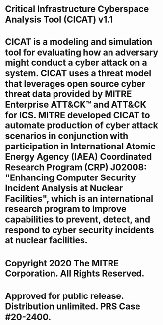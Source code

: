 # Critical Infrastructure Cyberspace Analysis Tool (CICAT) v1.1
# CICAT is a modeling and simulation tool for evaluating how an adversary might conduct a cyber attack on a system. CICAT uses a threat model that leverages open source cyber threat data provided by MITRE Enterprise ATT&CK™ and ATT&CK for ICS. MITRE developed CICAT to automate production of cyber attack scenarios in conjunction with participation in International Atomic Energy Agency (IAEA) Coordinated Research Program (CRP) J02008: "Enhancing Computer Security Incident Analysis at Nuclear Facilities", which is an international research program to improve capabilities to prevent, detect, and respond to cyber security incidents at nuclear facilities. 
# Copyright 2020 The MITRE Corporation. All Rights Reserved. 
# Approved for public release. Distribution unlimited. PRS Case #20-2400.
